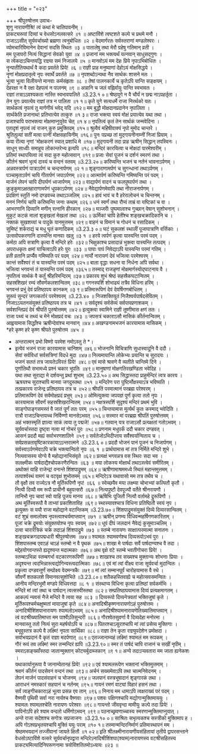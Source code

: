 +++
title = "०२३"

+++
श्रीपुरुषोत्तम उवाच-  
शृणु नारायणीश्रि! त्वं कथां मे चातिपावनीम् ।  
प्राकट्यरूपां दिव्यां च वेधसोऽनलवत्सरे ॥१ ॥
अष्टाविंशे त्वष्टशते कल्पे च प्रथमे मनौ ।  
राजाऽऽसीत् सूर्यवर्चाख्यो ब्रह्मणा त्वनुबोधितः ॥२ ॥
वेदमार्गरतः सर्वस्तराणां मण्डलेश्वरः ।  
व्योमचारिविमानेन देवानां सदसि स्थितः ॥३ ॥
पातालेषु तथा मेरौ ग्रहेषु गतिमान् व्रती ।  
मम पूजापरो नित्यं सिद्धानां सेवको युवा ॥४ ॥
प्रजानां मम भक्त्यर्थं यत्नवान् साधुसद्गुणः ।  
स त्वेकदाऽचिन्तयद्धि राज्ञ्या समं निजालये ॥५ ॥
मानवोऽयं मम देहः प्रिये नृपाऽभिबोधितः ।  
नॄन्पातीतियथार्थं वै कदा प्रवर्तते प्रिये! ॥६ ॥
राज्ञी प्राह मनुष्याणां देहोऽयं मोक्षसिद्धये ।  
नॄणां मोक्षप्रदातृत्वे नृपः स्वार्थे प्रवर्तते ॥७ ॥
नृपशब्दोऽन्यथा नैव सार्थकः शासने मतः ।  
भूत्वा भूत्वा विलीयन्ते मानवाः कर्मसंहृताः ॥८ ॥
तेषां पालनकार्ये च कृतेऽपि यान्ति सङ्क्षयम् ।  
देहरक्षा न वै रक्षा देहपत्वं न पालनम् ॥९ ॥
अन्नानि च जलं वह्निर्वायुः पान्ति स्वभावतः ।  
राज्ञां तत्राऽऽवश्यकता नास्ति स्वभावपालिते ॥3.23.१ ०॥
श्रेष्ठयुगे न वै चौर्यं न छद्म नाऽपहर्तृता ।  
तेन युगः प्रयात्येव राज्ञां तत्र न पालिता ॥१ १॥
कृते युगे सत्यधर्मे राजा निरर्थको यतः ।  
सार्थकत्वं नृपत्वं तु मार्गणीयं भवेद् यदि ॥१२॥
मम बुद्धौ मोक्षदानप्रदानेन नृपालिता ।  
सार्थकेति प्रजानाथ! प्रतिभात्येव तत्कुरु ॥१ ३॥
राजा भक्त्या स्वयं मोक्षं प्रयात्येव यथा तथा ।  
प्रजाश्चापि पराभक्त्या मोक्षमाप्नुयुरेव चेत् ॥१ ४॥
नृपतित्वं कृतं तेन सार्थकं जन्मवेदिना ।  
एतादृशं नृपत्वं त्वं राजन् कुरु प्रमुक्तिदम् ॥१५॥
श्रुत्वैवं महिषीवाक्यं नृपो मुमोद चान्तरे ।  
श्रुतितुल्यां सतीं मत्वा पत्नीं मोक्षसहायिनीम् ॥१६॥
पुनः पप्रच्छ तां मुद्गायनीनाम्नीं निजां प्रियाम् ।  
कया रीत्या नृणां 'मोक्षकरणं स्यात् प्रशाधि मे ॥१७॥
मुद्गायनी तदा प्राह ऋषीन् सिद्धान् तपस्विनः ।  
साधून् साध्वीः समाहूय लोकान्तरेभ्य इत्यपि ॥१८॥
मन्दिरं कारयित्वा च मोक्षदां पारमेश्वरीम् ।  
प्रतिमां स्थापयित्वा त्वं सदा कुरु महोत्सवान् ॥१९॥
प्रजाः सेवां पूजनं च दर्शनं स्मरणं तथा ।  
कीर्तनं श्रवणं भृत्यं दास्यं च वन्दनं स्तवम् ॥3.23.२०॥
करिष्यन्ति भजनं च नर्तनं भावनाऽर्पणम् ।  
अन्नवस्त्रार्पणं पात्राऽर्पणं च चन्दनार्पणम् ॥२ १॥
शृङ्गाराणामर्पणं च सुगन्धानां तथाऽर्पणम् ।  
पञ्चामृताऽर्पणं चापि गीतार्पणं जपाऽर्पणम् ॥२२॥
आत्मार्पणं करिष्यन्ति गमिष्यन्ति परं पदम् ।  
मार्जनं लेपनं चापि दीपार्पणं ध्वजार्पणम् ॥२३॥
वाद्यार्पणं वादनं च फलपुष्पार्पणं तथा ।  
कुङ्कुमाऽक्षतहाराणामर्पणं धूपकाऽर्पणम् ॥२४॥
नैवेद्यार्पणमेवापि तथा नीराजनार्पणम् ।  
प्रदक्षिणं स्तुतिं नमो दण्डवच्च तथाऽञ्जलिम् ॥२५॥
हावं भावं च वै हरेरालोचनं च चिन्तनम् ।  
मननं निर्णयं चापि करिष्यन्ति जनाः कथाम् ॥२६॥
धनं स्वर्णं तथा रौप्यं ताम्रं वा यष्टिकां च वा ।  
आभरणानि दिव्यानि मणीन् रत्नानि हीरकान् ॥२७॥
मञ्जरीः पुष्पमालाश्च गुच्छान् वेषान् सुशोभनान् ।  
मुकुटं कटकं मालां शृङ्खलां मेखलां तथा ॥२८॥
ऊर्मिकां चापि हेतींश्च शङ्खचक्रादिकानि च ।  
नक्तकं सुखशय्यां च पादुके यानमुत्तमम् ॥२९॥
वाहनं च विमानं च गोधनं च रसादिकम् ।  
सुमिष्टं शर्कराद्यं च मधु घृतं कणादिकम् ॥3.23.३ ०॥
घटं सुकलशं स्थालीं पूजापात्राणि वर्त्तिकाः ।  
उत्सवोपकरणानि दास्यन्ति मानवाः खलु ॥३ १ ॥
हरये त्वर्पणं कृत्वा यास्यन्ति परमं पदम् ।  
कर्मठा अपि सत्राणि कृत्वा वै मन्दिरे हरेः ॥३२॥
भिक्षुकाश्च प्रसादान्नं भुक्त्वा यास्यन्ति तत्पदम् ।  
अपराधकृतः क्षमां याचित्वाऽपि हरेः पुरः ॥३३ ॥
पापाः पापं निवेद्याऽपि यास्यन्ति परमां गतिम् ।  
व्रती व्रतानि प्रार्प्यैव गमिष्यति परं पदम् ॥२४॥
नार्यो नारायणं देवं भजित्वा परमेश्वरम् ।  
कान्तं सर्वेश्वरं तं च यास्यन्ति परमं पदम् ॥२५॥
बाला वृद्धाः सधना वा निर्धना अपि सर्वथा ।  
भजित्वा भगवन्तं तं यास्यन्ति परमं पदम् ॥३६५॥
तस्माद् राजन्नृणां मोक्षमार्गस्योद्घाटनाय वै ।  
नृपतित्वं सार्थकं वै कर्तुं श्रीहरिमन्दिरम् ॥३७॥
प्रकारय शुभं श्रेष्ठं सहस्रैकघटान्वितम् ।  
सहस्रशिखरं रम्यं सौवर्णकलशान्वितम् ॥३८॥
गगनस्पर्शि शोभाढ्यं तत्रैव विधिना हरिम् ।  
भगवन्तं प्रभुं देवं प्रतिष्ठापय कानकम् ॥३ ९॥
प्रतिमारूपिणं देवं देवर्षिगणबोधितम् ।  
सुरूपं सुन्दरं जगत्कर्तारं परमेश्वरम् ॥3.23.४० ॥
निजशक्तियुतं निजैश्वर्यपार्षदसेवितम् ।  
निजाऽऽयतनसंयुक्तं प्रतिष्ठापय तत्र च ॥४१ ॥
सर्वदृश्यं सर्वसेव्यं सर्वपापप्रणाशकम् ।  
सर्वशान्तिप्रदं देवं श्रीपतिं पुरुषोत्तमम् ॥४२॥
इत्युक्त्वा स्वामिने राज्ञी तूष्णीमास क्षणं ततः ।  
राजा पथ्यं च तथ्यं च मेने मोक्षप्रदं वचः ॥४३ ॥
जपसत्रं चकाराऽसौ मासिकं कीर्तनान्वितम् ।  
आह्वयामास सिद्धाँश्च ऋषीन्देवांश्च मानवान् ॥४४॥
अखण्डनामभजनं कारयामास मासिकम् ।  
*हरे कृष्ण हरे कृष्ण श्रीपते पुरुषोत्तम ॥४५ ॥
* अन्तरात्मन् प्रभो विष्णो परमेश नमोऽस्तु ते *।  
* इत्येवं भजनं राजा कारयामास चानिशम् ॥४६॥
भोजनानि विचित्राणि सुधास्वादूनि वै ददौ ।  
सेवां सर्वविधां सर्वसत्रिणां विदधे मुदा ॥४७॥
नित्यमायान्ति लोकेभ्यः प्रयान्ति च सुरादयः ।  
भजनं सततं तत्र जायतेऽविरतं प्रिये! ॥४८॥
एवं मासे श्रावणे वै व्यतीते चान्तिमे दिने ।  
पूर्णातिथौ सभामध्ये प्रश्नं चकार भूपतिः ॥४९॥
मानुषाणां मोक्षगतिरखण्डिता भवेदिह ।  
यथा तथा सुराद्या मे दर्शयन्तु प्रथां शुभाम् ॥3.23.५०॥
अथ सिद्धास्तदा प्राहुर्मन्दिरं त्वत्र कारय ।  
ऋषयश्च सुराश्चापि मानवा जगदुस्तथा ॥५१ ॥
मन्दिरेण परा पुष्टिर्मोक्षस्याऽत्र भविष्यति ।  
तत्प्रकारय राजेन्द्र प्रतिष्ठापय तत्र च ॥५२॥
श्रीपतिं परमात्मानं परब्रह्म परेश्वरम् ।  
प्रतिमारूपिणं देवं सर्वमोक्षप्रदं प्रभुम् ॥५३॥
ओमित्युक्त्वा जपयज्ञं पूर्णं कृत्वा ततो नृपः ।  
कारयामास सौवर्णं सहस्रशिखरान्वितम् ॥५४॥
नक्षत्रस्पर्शि सुदृश्यं मन्दिरं प्रथमं भुवि ।  
साङ्गोपाङ्गसमस्तं वै जातं पूर्णं ततः परम् ॥५५॥
चिन्तयामास मूर्त्यर्थं कुतः कस्माद् भवेदिति ।  
रात्रौ राजाऽचिन्तयच्च निर्विण्णो मानसेऽभवत् ॥५६॥
सस्मार मां परब्रह्म श्रीपतिं पुरुषोत्तमम् ।  
अहं भक्तस्मृतिं ज्ञात्वा साकं त्वया तु पद्मजे! ॥५७॥
गतवान् यत्र राजाऽसौ प्रत्यक्षतां गतोऽभवम् ।  
सूर्यवर्चास्तदा दृष्ट्वा नत्वा मां गोचरं पुरः ॥५८॥
प्रणनाम मधुपर्कं ददौ चकार दण्डवत् ।  
आसनं प्रददौ मह्यं सर्वाभरणशालिने ॥५९॥
सर्वतेजोऽभिदीप्ताय सर्वैश्वर्यान्विताय च ।  
सर्वप्रसन्नतावृष्टिकारकायाऽऽन्तरात्मने ॥3.23.६ ०॥
प्रददौ भोजनं पानं पूजनं च निजार्पणम् ।  
सर्वस्वाऽर्पणमेवाऽपि चक्रे भक्त्यान्वितो नृपः ॥६ १ ॥
प्रार्थयामास मां तत्र निर्मिते मन्दिरे शुभे ।  
नित्यवासस्य योग्ये वै महोद्यानाभिसंवृते ॥६२॥
प्रत्यक्षं भगवन्नत्र वस स्थिरः सदा भव ।  
सलक्ष्मीकः पार्षदाद्यैश्चोपकरणैरन्वितः ॥६३ ॥
मया लोकस्य मोक्षार्थं तथाऽस्त्वेवं समीरितम् ।  
अथोक्तं याहि राजेन्द्र! वनान्ते शिंशपाद्रुमम् ॥६४॥
ऋषीणामाश्रममध्ये स्थितं महान्तमुत्तमम् ।  
तत्पार्श्वस्थं वामगं च वटवृक्षं शुभोत्तमम् ॥६५॥
मन्दिरेऽत्र यथावासो मम तत्र तथैव च ।  
तौ वृक्षौ तव राज्येऽत्र नौ मूर्तिरूपिणौ नृप! ॥६६ ॥
स्वेच्छयैव मया लक्ष्म्या चोभाभ्यां कल्पितौ कृतौ ।  
नित्यौ दिव्यौ मम रूपौ प्राचीनौ बहुवत्सरौ ॥६७॥
नित्यपुष्टौ देवपूज्यौ वर्तेते श्रीनरायणौ ।  
तानिभौ नृप चावां स्वो याहि पूजय मानय ॥६८॥
ऋषिभिः पूजितौ नित्यौ वर्तामहे द्रुरूपिणौ ।  
अथ मूर्तिस्वरूपौ वै ताभ्यां प्रकाशिताविह ॥६९॥
स्थास्यावश्चात्र विधिना प्रतिष्ठितौ स्वयं नृप ।  
इत्युक्तः स ययौ राजा महोद्याने वटान्तिकम् ॥3.23.७०॥
शिंशपाद्रुमसंयुक्तं दिव्यॆ दिव्यरसान्वितम् ।  
वटं शुभ्रं समालोक्य नृपस्त्वाश्चर्यमाप्तवान् ॥७१ ॥
ऋषीन् प्रणम्य विधिवन्महर्षिगणकारिताम् ।  
पूजां चक्रे द्रुमयोः संयुक्तयोश्च नृपः स्वयम् ॥७२॥
धूपं दीपं जलदानं नैवेद्यं कुसुमाञ्चलिम् ।  
दत्वा चारारेत्रिकं चक्रे तदाऽहं शिंशपाद्रुमे ॥७३ ॥
स्तम्बे नारायणः साक्षात्परमात्मा सनातनः ।  
शङ्खचक्रगदापद्मधारी श्रीपुरुषोत्तमः ॥७४॥
श्यामलः श्यामवर्णश्च दिव्यरूपोऽभवं पुरः ।  
शिंशपास्तम्ब एवाऽहं चाऽहं स्तम्बो न वै पृथक ॥७५॥
शाखा मे पार्षदाः सर्वे पार्षदाण्यश्च वै तदा ।  
मद्देहयोगवन्तस्ते ह्यदृश्यन्त मदात्मकाः ॥७६॥
अथ वृक्षे वटे स्तम्बे भवतीगोचरा प्रिये! ।  
स्तम्बाऽभिन्ना स्तम्बगर्भा वटकारणरूपिणी ॥७७॥
शाखाश्च तव सख्यश्च मुक्तान्यः शोभनाः प्रियाः ।  
अदृश्यन्त त्वदभिन्नास्त्वद्योगिन्यस्त्वदात्मिकाः ॥७८॥
एवं मां त्वां वीक्ष्य राजा सूर्यवर्चा मुदान्वितः ।  
प्रकृत्वा दण्डवत्तूर्णं सम्प्रोक्ष्य वेदमन्त्रकैः ॥७९॥
मां त्वां सम्मानपूर्वं चारोहयामास वै रथे ।  
सौवर्णे शतकलशे विमानवत्सुशोभिते ॥3.23.८०॥
शतैकहस्तिवाह्ये च महोत्सवसमन्वितः ।  
आनीय मन्दिरभूमौ मण्डपे विधिवत्तदा ॥८ १ ॥
संस्थाप्य विधिना कृत्वा प्रतिष्ठां सर्वकर्मभिः ।  
मन्दिरे मां त्वां तथा च पार्षदान् त्वत्सस्वीस्तथा ॥८२॥
सम्प्रतिष्ठापयामास दिव्यं प्रत्यक्षमागतम् ।  
आकल्पं न्यवसं नैजे मन्दिरे वै त्वया सह ॥८३ ॥
दिव्यरूपो दिव्यनेत्रवतां भक्तिजुषां कृते ।  
मूर्तिरूपश्चर्मचक्षुष्मतां मायाजुषां कृते ॥८४॥
अनादिश्रीकृष्णनारायणोऽहं पुरुषोत्तमः ।  
अनादिश्रीशिंशपानारायणः श्यामलोऽभवम् ॥८५॥
अनादिश्रीश्यामनारायणेतिख्यातिमाप्तवान् ।  
त्वं वटश्रीख्यातिमाप्ता मम पार्श्वेऽतिसुन्दरी ॥८६॥
गौरश्वेतसुवर्णा वै दिव्यदेहा मनोरमा ।  
मानवास्तु ततो नित्यं सुरा महर्षयोऽपि च ॥८७॥
पितरश्चाऽसुराश्चापि मां त्वां प्रसेव्य मुक्तिगाः ।  
बभूवुस्तत्र कल्पे वै लक्ष्मि! नृपता सार्थिका ॥८८॥
राज्ञा तेन कृता राज्ञ्युपदेशेन प्रमोक्षदा ।  
सर्वाभयप्रदानं वै कृतं राज्ञा मदर्पणात् ॥८९॥
एतज्जानाम्यहं लक्ष्मि! श्यामलं मम रूपकम् ।  
गौरं रूपं तव लक्ष्मि! स्मर तन्मन्दिरं ह्यपि ॥3.23.९०॥
स्मर तं पार्षदं चापि राजानं च सखीं नृपीम् ।  
स्मराऽसङ्ख्याँस्तदा जातान्मुक्तान् कोट्यर्बुदाब्जकान् ॥९ १॥
अन्ये तदाऽप्यवतारा मम जाता ह्यनेकशः ।  
यथाकार्यानुरूपा वै जानाम्येतानहं प्रिये! ॥९२॥
एवं श्यामलरूपेण भक्तानां भक्तिमुत्तमाम् ।  
श्रवणं कीर्तनं पादसेवनं वन्दनं तथा ॥९३॥
अर्चनं सख्यमेवाऽपि तथा चात्मनिवेदनम् ।  
लेपनं मार्जनं पादसंवाहनं च भोजनम् ॥९४॥
जलपानं वस्त्रभूषादानं शृङ्गारकं तथा ।  
आराधनं नमस्कारं सहयानं च नर्तनम् ॥९५॥
गायनं रमणं वाट्यां विहारं हसनं तथा ।  
सर्वं त्वङ्गीचकाराऽहं भूत्वा प्रसन्न एव तान् ॥९६॥
निनाय मम धामाऽपि त्वक्षराख्यं परं पदम् ।  
वैष्णवी पृथिवी सर्वा नरा नार्यश्च वैष्णवाः ॥९७॥
पशवः पक्षिणश्चापि मद्योगान्मुक्तिमाययुः ।  
श्यामलः श्यामलश्चेति नारायणः परेश्वरः ॥९८॥
गायन्तो जीववृन्दा मामीयुः कल्पे तदा प्रिये! ।  
पापिनोऽपि हरे श्याम वन्दतो धर्मिणोऽभवन् ॥९९॥
पठनाच्छ्रवणाच्चास्य स्मरणान्मुक्तिमाप्नुयात् ।  
अन्ते राजा सदेशश्च सगोत्रः सप्रजाजनः ॥3.23.१० ०॥
साश्रितः सभृत्यकश्च सस्त्रीको मुक्तिमाप ह ।  
अपि गोऽश्वप्रभृतयश्चापि मुक्तिं ययुः पराम् ॥१० १॥
तस्मान्मन्दिरनिर्माणं प्रतिमास्थापनं मम ।  
श्रेष्ठमभयदानं तज्जीवानां जायते क्षितौ ॥१ ०२॥
इति श्रीलक्ष्मीनारायणीयसंहितायां तृतीये द्वापरसन्ताने वेधसोऽष्टाविंशे वत्सरे सूर्यवर्चानृपद्वारा मन्दिरेऽनादिश्रीशिंशपा(श्याम)नारायणस्य वटश्रीसहितस्य प्राकट्यमित्यादिनिपरूणनामा त्रयोविंशतितमोऽध्यायः ॥२३ ॥
    

